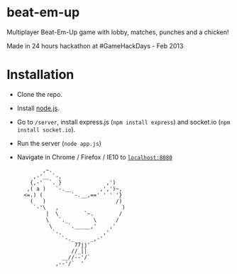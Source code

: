 beat-em-up
==========

Multiplayer Beat-Em-Up game with lobby, matches, punches and a chicken!

Made in 24 hours hackathon at #GameHackDays - Feb 2013

Installation
==========

* Clone the repo.
* Install [node.js](http://nodejs.org/).
* Go to `/server`, install express.js (`npm install express`) and socket.io (`npm install socket.io`).
* Run the server (`node app.js`)
* Navigate in Chrome / Firefox / IE10 to [`localhost:8080`](http://localhost:8080)


              ,~.
           ,-'__ `-,
          {,-'  `. }              ,')
         ,( a )   `-.__         ,',')~,
        <=.) (         `-.__,==' ' ' '}
          (   )                      /)
           `-'\   ,                    )
               |  \        `~.        /
               \   `._        \      /
                \     `._____,'    ,'
                 `-.             ,'
                    `-._     _,-'
                        77jj'
                       //_||
                    __//--'/`          
                  ,--'/`  '
